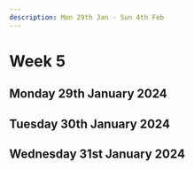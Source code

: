 ```yaml
---
description: Mon 29th Jan - Sun 4th Feb
---
```


# Week 5

## Monday 29th January 2024

## Tuesday 30th January 2024

## Wednesday 31st January 2024

